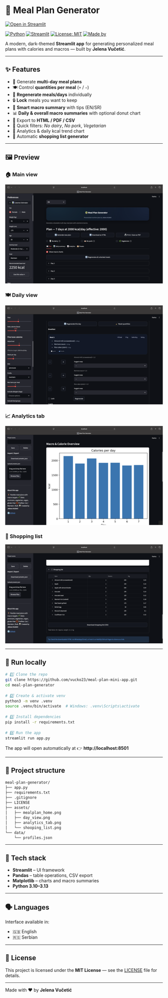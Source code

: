 # 🥗 Meal Plan Generator

[![Open in Streamlit](https://static.streamlit.io/badges/streamlit_badge_black_white.svg)](https://meal-plan-generator23.streamlit.app)

[![Python](https://img.shields.io/badge/Python-3.10%20–%203.13-blue)](https://www.python.org/)
[![Streamlit](https://img.shields.io/badge/Streamlit-1.x-FF4B4B.svg)](https://streamlit.io/)
[![License: MIT](https://img.shields.io/badge/License-MIT-green.svg)](LICENSE)
[![Made by](https://img.shields.io/badge/Made%20by-Jelena%20Vu%C4%8Deti%C4%87-%23A855F7)](#)

A modern, dark-themed **Streamlit app** for generating personalized meal plans with calories and macros — built by **Jelena Vučetić**.

---

## ✨ Features

- 📅 Generate **multi-day meal plans**
- 🍽 Control **quantities per meal** (`+` / `−`)
- 🔁 **Regenerate meals/days** individually
- 🔒 **Lock** meals you want to keep
- 🧠 **Smart macro summary** with tips (EN/SR)
- 📊 **Daily & overall macro summaries** with optional donut chart
- 🧾 Export to **HTML / PDF / CSV**
- 🌿 Quick filters: *No dairy*, *No pork*, *Vegetarian*
- 🧮 Analytics & daily kcal trend chart
- 🛒 Automatic **shopping list generator**

---

## 🖼 Preview

### 🏠 Main view

![Home](assets/mealplan_home.png)

### 🍽 Daily view

![Daily view](assets/day_view.png)

### 📈 Analytics tab

![Analytics](assets/analytics_tab.png)

### 🛒 Shopping list

![Shopping list](assets/shooping_list.png)

---

## 🚀 Run locally

```bash
# 1️⃣ Clone the repo
git clone https://github.com/vucko23/meal-plan-mini-app.git
cd meal-plan-generator

# 2️⃣ Create & activate venv
python3 -m venv .venv
source .venv/bin/activate  # Windows: .venv\Scripts\activate

# 3️⃣ Install dependencies
pip install -r requirements.txt

# 4️⃣ Run the app
streamlit run app.py
```

The app will open automatically at
👉 **http://localhost:8501**

---

## 🧩 Project structure

```
meal-plan-generator/
├── app.py
├── requirements.txt
├── .gitignore
├── LICENSE
├── assets/
│   ├── mealplan_home.png
│   ├── day_view.png
│   ├── analytics_tab.png
│   └── shooping_list.png
└── data/
    └── profiles.json
```

---

## 🧠 Tech stack

- **Streamlit** – UI framework
- **Pandas** – table operations, CSV export
- **Matplotlib** – charts and macro summaries
- **Python 3.10–3.13**

---

## 🗣 Languages

Interface available in:

- 🇬🇧 English
- 🇷🇸 Serbian

---

## 📝 License

This project is licensed under the **MIT License** — see the [LICENSE](LICENSE) file for details.

---

Made with ❤️ by **Jelena Vučetić**
